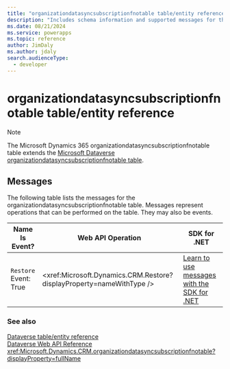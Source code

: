 ```yaml
---
title: "organizationdatasyncsubscriptionfnotable table/entity reference (Microsoft Dynamics 365)"
description: "Includes schema information and supported messages for the organizationdatasyncsubscriptionfnotable table/entity with Microsoft Dynamics 365."
ms.date: 08/21/2024
ms.service: powerapps
ms.topic: reference
author: JimDaly
ms.author: jdaly
search.audienceType: 
  - developer
---
```


# organizationdatasyncsubscriptionfnotable table/entity reference



> [!NOTE]
> The Microsoft Dynamics 365 organizationdatasyncsubscriptionfnotable table extends the [Microsoft Dataverse organizationdatasyncsubscriptionfnotable table](/power-apps/developer/data-platform/reference/entities/organizationdatasyncsubscriptionfnotable).


## Messages

The following table lists the messages for the organizationdatasyncsubscriptionfnotable table.
Messages represent operations that can be performed on the table. They may also be events.

| Name <br />Is Event? |Web API Operation |SDK for .NET |
| ---- | ----- |----- |
| `Restore`<br />Event: True |<xref:Microsoft.Dynamics.CRM.Restore?displayProperty=nameWithType /> |[Learn to use messages with the SDK for .NET](/power-apps/developer/data-platform/org-service/use-messages)|





### See also

[Dataverse table/entity reference](../about-entity-reference.md)  
[Dataverse Web API Reference](/power-apps/developer/data-platform/webapi/reference/about)   
<xref:Microsoft.Dynamics.CRM.organizationdatasyncsubscriptionfnotable?displayProperty=fullName>
